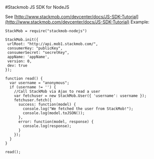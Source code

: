 #Stackmob JS SDK for NodeJS

See [http://www.stackmob.com/devcenter/docs/JS-SDK-Tutorial](http://www.stackmob.com/devcenter/docs/JS-SDK-Tutorial)
Example:

    StackMob = require("stackmob-nodejs")

    StackMob.init({
     urlRoot: "http://api.mob1.stackmob.com/",
     consumerKey: "publicKey",
     consumerSecret: "secretKey",
     appName: 'appName',
     version: 0,
     dev: true
    });

    function read() {
      var username = "anonymous";
      if (username != '') {
        //Call StackMob via Ajax to read a user
        var fetchuser = new StackMob.User({ 'username': username });
        fetchuser.fetch({
          success: function(model) {
            console.log("We fetched the user from StackMob!");
            console.log(model.toJSON());
          },
          error: function(model, response) {
            console.log(response);
          }
        });
      }
    }

    read();
